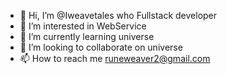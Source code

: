 - 👋 Hi, I’m @Iweavetales who Fullstack developer 
- 👀 I’m interested in WebService
- 🌱 I’m currently learning universe
- 💞️ I’m looking to collaborate on universe
- 📫 How to reach me runeweaver2@gmail.com

<!---
Iweavetales/Iweavetales is a ✨ special ✨ repository because its `README.md` (this file) appears on your GitHub profile.
You can click the Preview link to take a look at your changes.
--->
